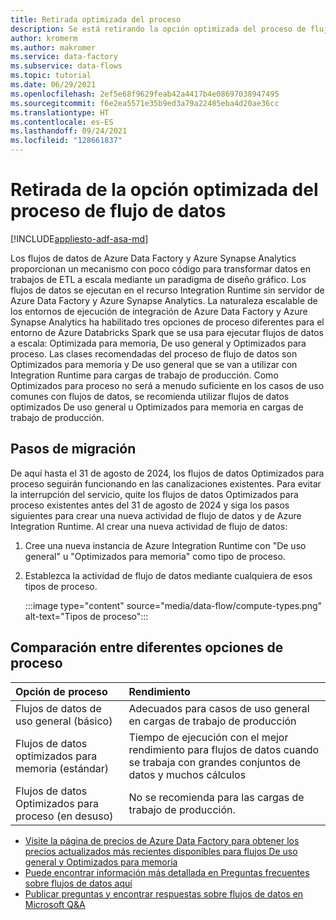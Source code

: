 ```yaml
---
title: Retirada optimizada del proceso
description: Se está retirando la opción optimizada del proceso de flujo de datos
author: kromerm
ms.author: makromer
ms.service: data-factory
ms.subservice: data-flows
ms.topic: tutorial
ms.date: 06/29/2021
ms.openlocfilehash: 2ef5e68f9629feab42a4417b4e08697038947495
ms.sourcegitcommit: f6e2ea5571e35b9ed3a79a22485eba4d20ae36cc
ms.translationtype: HT
ms.contentlocale: es-ES
ms.lasthandoff: 09/24/2021
ms.locfileid: "128661837"
---
```

# <a name="retirement-of-data-flow-compute-optimized-option"></a>Retirada de la opción optimizada del proceso de flujo de datos

[!INCLUDE[appliesto-adf-asa-md](includes/appliesto-adf-asa-md.md)]

Los flujos de datos de Azure Data Factory y Azure Synapse Analytics proporcionan un mecanismo con poco código para transformar datos en trabajos de ETL a escala mediante un paradigma de diseño gráfico. Los flujos de datos se ejecutan en el recurso Integration Runtime sin servidor de Azure Data Factory y Azure Synapse Analytics. La naturaleza escalable de los entornos de ejecución de integración de Azure Data Factory y Azure Synapse Analytics ha habilitado tres opciones de proceso diferentes para el entorno de Azure Databricks Spark que se usa para ejecutar flujos de datos a escala: Optimizada para memoria, De uso general y Optimizados para proceso. Las clases recomendadas del proceso de flujo de datos son Optimizados para memoria y De uso general que se van a utilizar con Integration Runtime para cargas de trabajo de producción. Como Optimizados para proceso no será a menudo suficiente en los casos de uso comunes con flujos de datos, se recomienda utilizar flujos de datos optimizados De uso general u Optimizados para memoria en cargas de trabajo de producción.

## <a name="migration-steps"></a>Pasos de migración

De aquí hasta el 31 de agosto de 2024, los flujos de datos Optimizados para proceso seguirán funcionando en las canalizaciones existentes. Para evitar la interrupción del servicio, quite los flujos de datos Optimizados para proceso existentes antes del 31 de agosto de 2024 y siga los pasos siguientes para crear una nueva actividad de flujo de datos y de Azure Integration Runtime. Al crear una nueva actividad de flujo de datos:

1. Cree una nueva instancia de Azure Integration Runtime con "De uso general" u "Optimizados para memoria" como tipo de proceso.
2. Establezca la actividad de flujo de datos mediante cualquiera de esos tipos de proceso.

   :::image type="content" source="media/data-flow/compute-types.png" alt-text="Tipos de proceso":::

## <a name="comparison-between-different-compute-options"></a>Comparación entre diferentes opciones de proceso 

| Opción de proceso              | Rendimiento                                                  |
| :-------------------- | :----------------------------------------------------------- |
| Flujos de datos de uso general (básico) | Adecuados para casos de uso general en cargas de trabajo de producción |
| Flujos de datos optimizados para memoria (estándar) | Tiempo de ejecución con el mejor rendimiento para flujos de datos cuando se trabaja con grandes conjuntos de datos y muchos cálculos |
| Flujos de datos Optimizados para proceso (en desuso) | No se recomienda para las cargas de trabajo de producción. |

* [Visite la página de precios de Azure Data Factory para obtener los precios actualizados más recientes disponibles para flujos De uso general y Optimizados para memoria](https://azure.microsoft.com/pricing/details/data-factory/data-pipeline/)
* [Puede encontrar información más detallada en Preguntas frecuentes sobre flujos de datos aquí](/azure/data-factory/frequently-asked-questions#mapping-data-flows)  
* [Publicar preguntas y encontrar respuestas sobre flujos de datos en Microsoft Q&A](https://aka.ms/datafactoryqa)